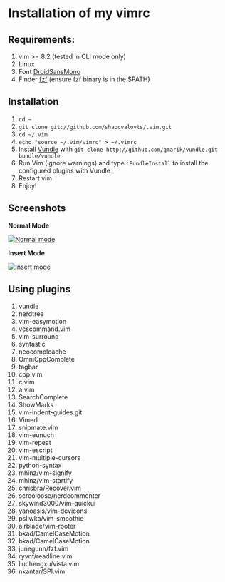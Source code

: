 # Installation of my vimrc

## Requirements:

1. vim >= 8.2 (tested in CLI mode only)
2. Linux
3. Font [DroidSansMono](https://github.com/ryanoasis/nerd-fonts/tree/master/patched-fonts/DroidSansMono)
4. Finder [fzf](https://github.com/junegunn/fzf) (ensure fzf binary is in the $PATH)

## Installation

1. `cd ~`
2. `git clone git://github.com/shapovalovts/.vim.git`
3. `cd ~/.vim`
4. `echo "source ~/.vim/vimrc" > ~/.vimrc`
5. Install [Vundle](https://github.com/gmarik/vundle) with `git clone http://github.com/gmarik/vundle.git bundle/vundle`
6. Run Vim (ignore warnings) and type `:BundleInstall` to install the configured plugins with Vundle
7. Restart vim
8. Enjoy!

## Screenshots

**Normal Mode**

[![Normal mode](https://github.com/shapovalovts/.vim/raw/master/screenshots/vim1.png)](https://github.com/shapovalovts/.vim/raw/master/screenshots/vim1.png)

**Insert Mode**

[![Insert mode](https://github.com/shapovalovts/.vim/raw/master/screenshots/vim2.png)](https://github.com/shapovalovts/.vim/raw/master/screenshots/vim2.png)

## Using plugins

1.  vundle
2.  nerdtree
3.  vim-easymotion
4.  vcscommand.vim
5.  vim-surround
6.  syntastic
7.  neocomplcache
8.  OmniCppComplete
9.  tagbar
10. cpp.vim
11. c.vim
12. a.vim
13. SearchComplete
14. ShowMarks
15. vim-indent-guides.git
16. Vimerl
17. snipmate.vim
18. vim-eunuch
19. vim-repeat
20. vim-escript
21. vim-multiple-cursors
22. python-syntax
23. mhinz/vim-signify
24. mhinz/vim-startify
25. chrisbra/Recover.vim
26. scrooloose/nerdcommenter
27. skywind3000/vim-quickui
28. yanoasis/vim-devicons
29. psliwka/vim-smoothie
30. airblade/vim-rooter
31. bkad/CamelCaseMotion
31. bkad/CamelCaseMotion
32. junegunn/fzf.vim
33. ryvnf/readline.vim
34. liuchengxu/vista.vim
35. nkantar/SPI.vim
